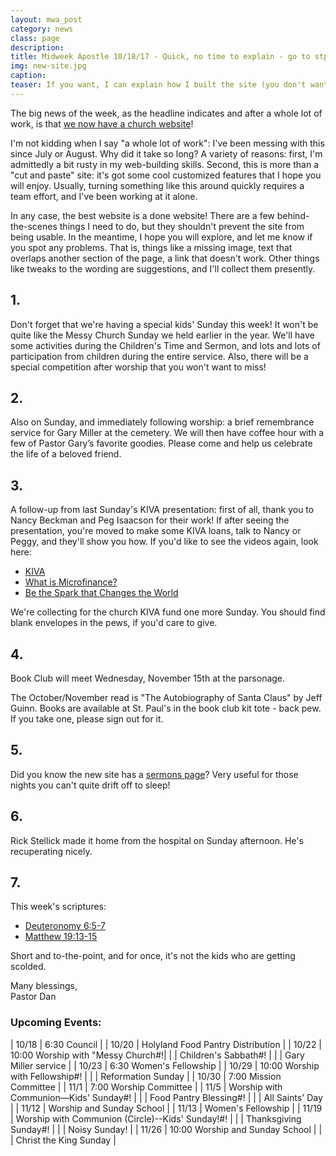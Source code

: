 ```yaml
---
layout: mwa_post
category: news
class: page
description:
title: Midweek Apostle 10/18/17 - Quick, no time to explain - go to stpaulsmalone.org right away
img: new-site.jpg
caption:
teaser: If you want, I can explain how I built the site (you don't want).
---
```


The big news of the week, as the headline indicates and after a whole lot of work, is that <a href="http://stpaulsmalone.org">we now have a church website</a>! 

I'm not kidding when I say "a whole lot of work": I've been messing with this since July or August. Why did it take so long? A variety of reasons: first, I'm admittedly a bit rusty in my web-building skills. Second, this is more than a "cut and paste" site: it's got some cool customized features that I hope you will enjoy. Usually, turning something like this around quickly requires a team effort, and I've been working at it alone.

In any case, the best website is a done website! There are a few behind-the-scenes things I need to do, but they shouldn't prevent the site from being usable. In the meantime, I hope you will explore, and let me know if you spot any problems. That is, things like a missing image, text that overlaps another section of the page, a link that doesn't work. Other things like tweaks to the wording are suggestions, and I'll collect them presently. <!--more-->

## 1.

Don't forget that we're having a special kids' Sunday this week! It won't be quite like the Messy Church Sunday we held earlier in the year. We'll have some activities during the Children's Time and Sermon, and lots and lots of participation from children during the entire service. Also, there will be a special competition after worship that you won't want to miss!

## 2.

Also on Sunday, and immediately following worship: a brief remembrance service for Gary Miller at the cemetery. We will then have coffee hour with a few of Pastor Gary’s favorite goodies. Please come and help us celebrate the life of a beloved friend.

## 3.

A follow-up from last Sunday's KIVA presentation: first of all, thank you to Nancy Beckman and Peg Isaacson for their work! If after seeing the presentation, you're moved to make some KIVA loans, talk to Nancy or Peggy, and they'll show you how. If you'd like to see the videos again, look here: 
<ul>
	<li>
		<a href="https://www.youtube.com/watch?v=2ZYDKGfcSh4">KIVA</a>
	</li>
	<li>
		<a href="https://www.youtube.com/watch?v=gEliDilpdBE">What is Microfinance?</a>
	</li>
	<li>
		<a href="https://www.youtube.com/watch?v=hmjTwp_MViU">Be the Spark that Changes the World</a>
	</li>
</ul>

We're collecting for the church KIVA fund one more Sunday. You should find blank envelopes in the pews, if you'd care to give.


## 4.

Book Club will meet Wednesday, November 15th at the parsonage.

The October/November read is "The Autobiography of Santa Claus" by Jeff Guinn. Books are available at St. Paul's in the book club kit tote - back pew. If you take one, please sign out for it. 


## 5.

Did you know the new site has a <a href="http://stpaulsmalone.org/sermons/">sermons page</a>? Very useful for those nights you can't quite drift off to sleep!


## 6.

Rick Stellick made it home from the hospital on Sunday afternoon. He's recuperating nicely.


## 7.

This week's scriptures:
<ul>
	<li><a href="http://bible.oremus.org/?ql=375351952">Deuteronomy 6:5-7</a></li>
	<li><a href="http://bible.oremus.org/?ql=375351952">Matthew 19:13-15</a></li>
</ul>

Short and to-the-point, and for once, it's not the kids who are getting scolded.


<div class="blessings">Many blessings,<br />
Pastor Dan</div>

<div class="after-box" markdown="1">

### Upcoming Events:

| 10/18 | 6:30 Council |
| 10/20 | Holyland Food Pantry Distribution |
| 10/22 | 10:00 Worship with "Messy Church#!|
|  | Children's Sabbath#! |
|  | Gary Miller service |
| 10/23 | 6:30 Women's Fellowship |
| 10/29 | 10:00 Worship with Fellowship#! |
|  | Reformation Sunday |
| 10/30 | 7:00 Mission Committee |
| 11/1 | 7:00 Worship Committee |
| 11/5 | Worship with Communion—Kids' Sunday#! |
|  | Food Pantry Blessing#! |
|  | All Saints' Day |
| 11/12 | Worship and Sunday School |
| 11/13 | Women's Fellowship |
| 11/19 | Worship with Communion (Circle)--Kids' Sunday!#! |
|  | Thanksgiving Sunday#! |
|  | Noisy Sunday! |
| 11/26 | 10:00 Worship and Sunday School |
|  | Christ the King Sunday |
